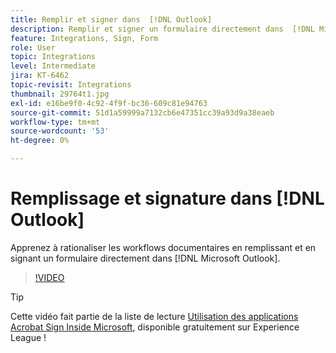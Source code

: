 ```yaml
---
title: Remplir et signer dans  [!DNL Outlook]
description: Remplir et signer un formulaire directement dans  [!DNL Microsoft Outlook]
feature: Integrations, Sign, Form
role: User
topic: Integrations
level: Intermediate
jira: KT-6462
topic-revisit: Integrations
thumbnail: 29764t1.jpg
exl-id: e16be9f0-4c92-4f9f-bc36-609c81e94763
source-git-commit: 51d1a59999a7132cb6e47351cc39a93d9a38eaeb
workflow-type: tm+mt
source-wordcount: '53'
ht-degree: 0%

---
```


# Remplissage et signature dans [!DNL Outlook]

Apprenez à rationaliser les workflows documentaires en remplissant et en signant un formulaire directement dans [!DNL Microsoft Outlook].

>[!VIDEO](https://video.tv.adobe.com/v/3443454?quality=12&learn=on&hidetitle=true&captions=fre_fr)

>[!TIP]
>
>Cette vidéo fait partie de la liste de lecture [Utilisation des applications Acrobat Sign Inside Microsoft](https://experienceleague.adobe.com/fr/playlists/acrobat-sign-integrate-microsoft-apps), disponible gratuitement sur Experience League !
